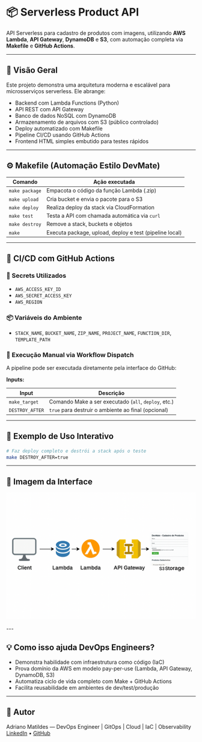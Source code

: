 # 📦 Serverless Product API

API Serverless para cadastro de produtos com imagens, utilizando **AWS Lambda**, **API Gateway**, **DynamoDB** e **S3**, com automação completa via **Makefile** e **GitHub Actions**.

---

## 🧠 Visão Geral

Este projeto demonstra uma arquitetura moderna e escalável para microsserviços serverless. Ele abrange:

- Backend com Lambda Functions (Python)
- API REST com API Gateway
- Banco de dados NoSQL com DynamoDB
- Armazenamento de arquivos com S3 (público controlado)
- Deploy automatizado com Makefile
- Pipeline CI/CD usando GitHub Actions
- Frontend HTML simples embutido para testes rápidos

---

## ⚙️ Makefile (Automação Estilo DevMate)

| Comando             | Ação executada                                         |
|---------------------|--------------------------------------------------------|
| `make package`      | Empacota o código da função Lambda (.zip)              |
| `make upload`       | Cria bucket e envia o pacote para o S3                 |
| `make deploy`       | Realiza deploy da stack via CloudFormation             |
| `make test`         | Testa a API com chamada automática via `curl`          |
| `make destroy`      | Remove a stack, buckets e objetos                      |
| `make`              | Executa package, upload, deploy e test (pipeline local)|

---

## 🚀 CI/CD com GitHub Actions

### 🔐 Secrets Utilizados

- `AWS_ACCESS_KEY_ID`
- `AWS_SECRET_ACCESS_KEY`
- `AWS_REGION`

### 📦 Variáveis do Ambiente

- `STACK_NAME`, `BUCKET_NAME`, `ZIP_NAME`, `PROJECT_NAME`, `FUNCTION_DIR`, `TEMPLATE_PATH`

### 🔘 Execução Manual via Workflow Dispatch

A pipeline pode ser executada diretamente pela interface do GitHub:

**Inputs:**

| Input         | Descrição                                              |
|---------------|--------------------------------------------------------|
| `make_target` | Comando Make a ser executado (`all`, `deploy`, etc.)   |
| `DESTROY_AFTER` | `true` para destruir o ambiente ao final (opcional) |

---

## 🧪 Exemplo de Uso Interativo

```bash
# Faz deploy completo e destrói a stack após o teste
make DESTROY_AFTER=true
```

---

## 📸 Imagem da Interface

<p align="center">
  <img src="assets/interface-preview.png" alt="Preview da Interface" width="600"/>
</p>
---

## 💡 Como isso ajuda DevOps Engineers?

- Demonstra habilidade com infraestrutura como código (IaC)
- Prova domínio da AWS em modelo pay-per-use (Lambda, API Gateway, DynamoDB, S3)
- Automatiza ciclo de vida completo com Make + GitHub Actions
- Facilita reusabilidade em ambientes de dev/test/produção

---

## 👤 Autor

Adriano Matildes — DevOps Engineer | GitOps | Cloud | IaC | Observability  
[LinkedIn](https://linkedin.com/in/adrianomatildes) • [GitHub](https://github.com/adrianomatildes)
